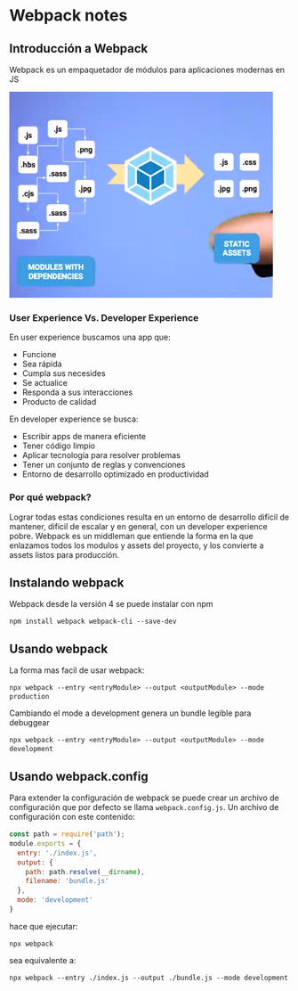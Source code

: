 # Webpack notes

## Introducción a Webpack
Webpack es un empaquetador de módulos para aplicaciones modernas en JS

![image](docs/webpack-diagram.png)

### User Experience Vs. Developer Experience

En user experience buscamos una app que:
- Funcione
- Sea rápida
- Cumpla sus necesides
- Se actualice
- Responda a sus interacciones
- Producto de calidad

En developer experience se busca:

- Escribir apps de manera eficiente
- Tener código limpio
- Aplicar tecnología para resolver problemas
- Tener un conjunto de reglas y convenciones
- Entorno de desarrollo optimizado en productividad

### Por qué webpack?

Lograr todas estas condiciones resulta en un entorno de desarrollo dificil de mantener, dificil de escalar y en general, con un developer experience pobre.
Webpack es un middleman que entiende la forma en la que enlazamos todos los modulos y assets del proyecto, y los convierte a assets listos para producción.

## Instalando webpack
Webpack desde la versión 4 se puede instalar con npm
```
npm install webpack webpack-cli --save-dev
```

## Usando webpack
La forma mas facil de usar webpack:
```
npx webpack --entry <entryModule> --output <outputModule> --mode production
```

Cambiando el mode a development genera un bundle legible para debuggear
```
npx webpack --entry <entryModule> --output <outputModule> --mode development
```

## Usando webpack.config
Para extender la configuración de webpack se puede crear un archivo de configuración que por defecto se llama `webpack.config.js`. Un archivo de configuración con este contenido:
```javascript
const path = require('path');
module.exports = {
  entry: './index.js',
  output: {
    path: path.resolve(__dirname),
    filename: 'bundle.js'
  },
  mode: 'development'
}
```
hace que ejecutar:
```
npx webpack
```
sea equivalente a:
```
npx webpack --entry ./index.js --output ./bundle.js --mode development
```
